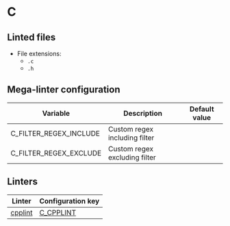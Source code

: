 <!-- markdownlint-disable MD033 MD041 -->
<!-- Generated by .automation/build.py, please do not update manually -->
# C

## Linted files

- File extensions:
  - `.c`
  - `.h`

## Mega-linter configuration

| Variable | Description | Default value |
| ----------------- | -------------- | -------------- |
| C_FILTER_REGEX_INCLUDE | Custom regex including filter |  |
| C_FILTER_REGEX_EXCLUDE | Custom regex excluding filter |  |

## Linters

| Linter | Configuration key |
| ------ | ----------------- |
| [cpplint](https://github.com/nvuillam/mega-linter/tree/master/docs/descriptors/c_cpplint.md#readme) | [C_CPPLINT](https://github.com/nvuillam/mega-linter/tree/master/docs/descriptors/c_cpplint.md#readme) |
